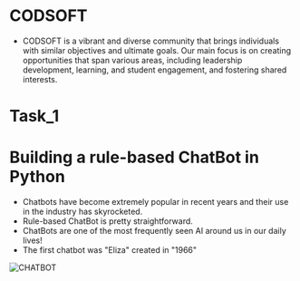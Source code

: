 # CODSOFT
- CODSOFT is a vibrant and diverse community that brings
individuals with similar objectives and ultimate goals.
Our main focus is on creating opportunities that span various
areas, including leadership development, learning, and student
engagement, and fostering shared interests.


# Task_1 
# Building a rule-based ChatBot in Python
- Chatbots have become extremely popular in recent years and their use in the industry has skyrocketed.
- Rule-based  ChatBot is pretty straightforward.
- ChatBots are one of the most frequently seen AI around us in our daily lives!
- The first chatbot was "Eliza" created in "1966"
  
  

![CHATBOT](https://github.com/Tayyba27/Generative_AI_NLP_App/assets/100337978/350079d0-598b-4c69-bd22-deb9def7dc9d)

